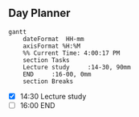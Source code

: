 ## Day Planner
```mermaid
gantt
    dateFormat  HH-mm
    axisFormat %H:%M
    %% Current Time: 4:00:17 PM
    section Tasks
    Lecture study     :14-30, 90mm
    END     :16-00, 0mm
    section Breaks

```

- [x] 14:30 Lecture study
- [ ] 16:00 END